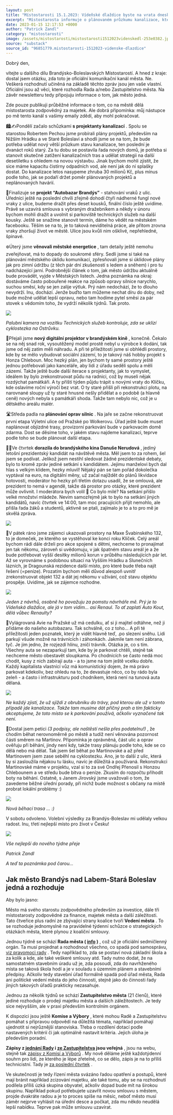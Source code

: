 ```yaml
---
layout: post
title: "Místostarosti 15.1.2023: Vídeňské dlaždice byste na vrata dneska dávat neměli 😇"
excerpt: "Místostarosta informuje o plánovaném průzkumu kanalizace, který zohlední novou zástavbu a zajistí kapacitu sítě. Město připravuje dražbu vraků z ulic a řeší provizorní opravy silnic, které jsou pouze dočasným řešením. V kině byl nainstalován nový projektor a probíhá plánování rekonstrukce sociálního zázemí. Na jaře začne oprava Výletní ulice, přičemž stav kanalizace ovlivní další etapy prací."
date: 2023-01-15 12:17:53 +0000
author: "Patrick Zandl"
category: "mistostarosti"
image: /assets/mistostarosti/mistostarosti1512023videnskedl-253e0382.jpeg
source: "substack"
source_id: "96851779.mistostarosti-1512023-videnske-dlazdice"
---
```


Dobrý den,

vítejte u dalšího dílu Brandýsko-Boleslavských Místostarostí. A hned z kraje: dostal jsem otázku, zda toto je oficiální komunikační kanál města. Ne. Veškerá rozhodnutí učiněná na základě těchto zpráv jsou jen vaše vlastní. Oficiální jsou až věci, které rozhodla Rada a/nebo Zastupitelstvo města. Na závěr newsletteru tedy připojuju informace o tom, jak město jedná.

Zde pouze publikuji průběžné informace o tom, co na městě dělá místostarosta zodpovědný za majetek. Ale dobrá připomínka: můj nástupce po mě tento kanál s vašimy emaily zdědí, aby mohl pokračovat.

🏙️✍️Pondělí začalo schůzkami **s projektanty kanalizací** . Spolu se starostou Robertem Pechou jsme probírali plány projektů, především na Nižším Hrádku a ve Staré Boleslavi a shodli jsme se na tom, že bude potřeba udělat nový větší průzkum stavu kanalizace, ten poslední je dvanáct roků starý. Za tu dobu se postavila řada nových domů, je potřeba si stanovit skutečné zatížení kanalizačních tras a udělat strategii na další desetiletku s ohledem na novou výstavbu. Jinak bychom mohli zjistit, že sice máme kapacitu čistírny odpadních vod, ale není jak do ní splašky dostat. Do kanalizace letos nasypeme zhruba 30 milionů Kč, plus mínus podle toho, jak se podaří držet poměr plánovaných projektů a neplánovaných havárií.

🚕Finalizuje se **projekt “Autobazar Brandýs”** - stahování vraků z ulic. Úředníci ještě na poslední chvíli zřejmě dohodí čtyři nádherné fungl nové vraky z ulice, budeme dražit přes deset kousků, finální číslo ještě uvidíme. Právě se uzavírá smlouva s vybraným dražebníkem a někdy v únoru bychom mohli dražit a uvolnit si parkoviště technických služeb na další kousky. Ještě se snažíme stanovit termín, dáme ho vědět na městském facebooku. Těším se na to, je to taková neviditelná práce, ale přitom zrovna vraky zhoršují život ve městě. Ulice jsou kvůli nim ošklivé, nepřehledné, špinavé.

❄️Úterý jsme **věnovali městské energetice** , tam detaily ještě nemohu zveřejňovat, má to dopady do soukromé sféry. Sedli jsme si také na plánování městského úklidu komunikací, zpřesňovali jsme si úklidové plány jak pro zimní údržbu (z těch pár dní zkušeností s ledem a sněhem) i pro tu nadcházející jarní. Podrobnější článek o tom, jak město údržbu aktuálně bude provádět, vyjde v Městských listech. Jedna poznámka na okraj: dostáváme často pobouřené reakce na způsob opravy silnice narychlo, suchou směsí, kdy se jen zalije výtluk. Prý nám nedochází, že to dlouho nevydrží. Inu, dochází. Jenže buďto tam můžeme nechat díru do doby, než bude možné udělat lepší opravu, nebo tam hodíme pytel směsi za pár stovek s vědomím toho, že vydrží několik týdnů. Tak proto.

![](/assets/mistostarosti/mistostarosti1512023videnskedl-253e0382.jpeg)

*Palubní kamera na vozítku Technických služeb kontroluje, zda se uklízí cyklostezka na Ostrůvku.*

🎥Přejali jsme **nový digitální projektor v brandýském kině** , konečně. Čekalo se na něj snad rok, vysoutěžený model prostě nebyl u výrobce k dodání, tak jsme od něj zatím měli náhradu. A při té příležitosti jsme si obhlédli prostory, kde by se mělo vybudovat sociální zázemí, to je takový náš hobby projekt s Honza Chleboun. Moc hezký plán, jen bychom ty samé prostory ještě jednou potřebovali jako kanceláře, aby lidi z úřadu seděli spolu a měli zázemí. Takže ještě bude další iterace s projektanty, jak to vymyslet, ideálem by bylo zrekonstruovat půdu na radnici, což by museli nějak rozdýchat památkáři. A ty příští týden půjdu trápit s novými vraty do Klíčku, kde oslavíme roční výročí bez vrat. O ty staré přišli při rekonstrukci plotu, na narovnané sloupy už ty staré hnusné nešly přidělat a o podobě (a hlavně ceně) nových nebyla s památkáři shoda. Takže tam nebylo nic, což je u dětského areálu malér.

🛣️Středa padla na **plánování oprav silnic** . Na jaře se začne rekonstruovat první etapa Výletní ulice od Pražské po Wolkerovu. Úřad ještě bude muset naplánovat objízdné trasy, provizorní parkování bude v parkovacím domě zdarma. Dost se děsíme toho, v jakém stavu najdeme kanalizaci, teprve podle toho se bude plánovat další etapa.

🙋‍♂️Ve čtvrtek **dorazila do brandýského kina Danuše Nerudová** , jediný letošní prezidentský kandidát na návštěvě města. Měl jsem to za rohem, šel jsem se podívat. Jelikož jsem nestihl sledovat žádné prezidentské debaty, bylo to kromě zpráv jediné setkání s kandidátem. Jejímu manželovi bych dal hlas s velkým klidem, hezky mluvil! Nějaký pán se tam pořád dokolečka vyptával na euro, na digitální měny, už začal najíždět do plánů likvidace hotovosti, moderátor ho hezky při třetím dotazu usadil, že se omlouvá, ale prezident to nemá v agendě, takže dá prostor pro otázky, které prezident může ovlivnit. I moderátora bych volil 🙂 Co bylo milé? Na setkání přišlo velké množství mládeže. Nevím samozřejmě jak to bylo na setkání jiných kandidátů, navíc čtvrtek ve 14:00, tam moc pracujících přijít nemohlo, ale přišla řada žáků a studentů, aktivně se ptali, zajímalo je to a to pro mě je skvělá zpráva.

![](/assets/mistostarosti/mistostarosti1512023videnskedl-f28fbb60.jpeg)

🎻V pátek ráno jsme zájemci ukazovali prostory na Maxe Švabinského 132, to je domeček, ze kterého se vystěhoval ke konci roku Klíček. Celý areál bychom rádi dále drželi pro akce spojené s dětmi, nechceme to pronajímat jen tak někomu, zároveň si uvědomuju, v jak špatném stavu areál je a že bude potřebovat vyšší desítky milionů korun v průběhu následujících pár let. Až se vyrovnáme s podobnou situací na Vyšším Hrádku a Slunečních lázních, je Dragounská rezidence další místo, pro které bude třeba najít řešení (=peníze). Prozatím bychom měli důvod alespoň uvnitř zrekonstruovat objekt 132 a dát jej někomu v užívání, což stavu objektu prospěje. Uvidíme, jak se zájemce rozhodne.

![](/assets/mistostarosti/mistostarosti1512023videnskedl-a96947a3.jpeg)

*Jeden z návrhů, osobně ho považuju za pomstu návrháře mě. Prý je to Vídeňská dlaždice, ale já v tom vidím… asi Renaul. To ať zaplatí Auto Kout, dělá vůbec Renaulty?*

🚚Vylágrovaná Avie na Pražské už má cedulku, ať si ji majitel odtáhne, než ji přidáme do našeho autobazaru. Tak schválně, co z toho… A při té příležitosti jeden poznatek, který je vidět hlavně teď, .po slezení sněhu. Lidi parkují všude možně na trávnících i záhonkách. Jakmile tam není zábrana, tyč. Je jim jedno, že rozjezdí hlínu, zničí trávník. Otázka je, co s tím. Všechny auta se nezaparkují tam, kde by je parkovat chtěli, stejně tak nechceme město obestavět sloupkama. Po chodnících se často nedá moc chodit, kusy z nich zabírají auta - a to jsme na tom ještě vcelku dobře. Každý kapitalista vlastnící vůz má komunistický dojem, že má právo parkovat kdekoliv, bez ohledu na to, že devastuje něco, co by rádo byla zeleň - a často i infrastrukturu pod chodníkem, která není na tunová auta dělaná.

![](/assets/mistostarosti/mistostarosti1512023videnskedl-b30e1638.jpeg)

*Ne každý zjistí, že už sjíždí z obrubníku do trávy, pod kterou ale už v tomto případě jde kanalizace. Takže tam musíme dát příčný prah a tím fakticky akceptujeme, že toto místo se k parkování používá, ačkoliv vyznačené tak není.*

🏃Dostal jsem petici *(3 podpisy, ale naštěstí nešla přes podatelnu!)* , že chodím běhat nerovnoměrně po městě a tudíž není věnována pozornost části směrem na Martinov. Připomínka je oprávněná, část ulic a oprav ověřuju při běhání, jindy není kdy, takže trasy plánuju podle toho, kde se co dělá nebo má dělat. Tak jsem šel běhat po Martinovské a až před Martinovem jsem zase seběhl na cyklostezku. Ano, je to další z ulic, která by si zasloužila nějakou tu lásku, navíc je důležitá a používaná. Rekonstrukci Martinovské máme v projektu, vzal si to za své Ondřej Přenosil s Honzou Chlebounem a ve středu bude bitva o peníze. Zkusím do rozpočtu přihodit boty na běhání. Ostatně, s Janem Jirovský jsme uvažovali o tom, že zavedeme běžné úřední porady, při nichž bude možnost s občany na místě probrat lokální problémy :)

![](/assets/mistostarosti/mistostarosti1512023videnskedl-6b97469e.jpeg)

*Nová běhací trasa … :)*

V sobotu odvoleno. Volební výsledky za Brandýs-Boleslav mi udělaly velkou radost. Inu, třetí nejlepší místo pro život v Česku!

![](/assets/mistostarosti/mistostarosti1512023videnskedl-3674520c.png)

*Vše nejlepší do nového týdne přeje*

*Patrick Zandl*

*A teď ta poznámka pod čarou…*

## Jak město Brandýs nad Labem-Stará Boleslav jedná a rozhoduje

Aby bylo jasno:

Město má svého starostu zodpovědného především za investice, dále tři místostarosty zodpovědné za finance, majetek města a další záležitosti. Tato čtveřice plus radní ze zbývající strany koalice tvoří **Vedení města** . To se rozhoduje jednomyslně na pravidelné týdenní schůzce o strategických otázkách města, které plynou z koaliční smlouvy.

Jednou týdně se schází **Rada města ( [info](https://www.brandysko.cz/rada%2Dmesta/d-6223/p1=1022) )** , což už je oficiální sedmičlenný orgán. Ta musí projednat a rozhodnout všechno, co spadá pod samosprávu, [viz pravomoci rady](https://www.brandysko.cz/pravomoci%2Drady%2Dmesta/d-26776/p1=1022) . Tedy například to, zda se postaví nová základní škola a za kolik a kde, ale také veškeré smlouvy atd. Tady nutno dodat, že na samostatném stavebním úradu už je, zda posoudí, zda do navrhženého místa se taková škola hodí a je v souladu s územním plánem a stavebními předpisy. Ačkoliv tedy stavební úřad formálně spadá pod úřad města, Rada ani politické vedení města do jeho činnosti, stejně jako do činnosti řady jiných takových úřadů prakticky nezasahuje.

Jednou za několik týdnů se schází **Zastupitelstvo města** (21 členů), které jediné rozhoduje o prodeji majetku města a dalších záležitostech. Je tedy sice nejvyšším, ale v praxi především kontrolním orgánem.

K dispozici jsou ještě **Komise a Výbory** , které mohou Radě a Zastupitelstvu pomáhat s přípravou odpovědí na důležitá témata, například pomáhají ujednotit si nejrůznější stanoviska. Třeba o rozdílení dotací podle nastavených kritérií či jak optimálně nastavit kritéria. Jejich úloha je především poradní.

**Zápisy z [jednání Rady](https://www.brandysko.cz/zapisy%2Dz%2Djednani%2Drady%2Dmesta/ds-1584/p1=1022) i [ze Zastupitelstva](https://www.brandysko.cz/zapisy%2Dze%2Dzasedani%2Dzastupitelstva/ds-1582/p1=1023) jsou veřejná** , jsou na webu, stejně tak [zápisy z Komisí a Výborů](https://www.brandysko.cz/zapisy%2Dz%2Djednani%2Dkomisi%2Drady%2Dmesta/ds-1632/p1=1022) . My nově děláme ještě každotýdenní souhrn pro lidi, ze kterého je lépe zřetelné, co se dělo, zápis je na to příliš technicistní. Tady je [za poslední čtvrtek](https://www.facebook.com/brandysnadlabemstaraboleslav/posts/pfbid0oZCFropFjVprgw6uTFfVud7T1iqekCukGxjtNYKPDmCVqiPHa6wjaM97Psbde9Yxl) .

Ve skutečnosti je tedy řízení města svázáno řadou opatření a postupů, které mají bránit například zcizování majetku, ale také tomu, aby se na rozhodnutí podílela příliš úzká skupina obyvatel, ačkoliv dopad bude mít na širokou skupinu. Například pokud potřebujete uzavřít novou smlouvu s městem, projde dvakráte radou a je to proces spíše na měsíc, neboť město musí záměr nejprve vyhlásit na úřední desce a počkat, zda mu někdo neudělá lepší nabídku. Teprve pak může smlouvu uzavírat.